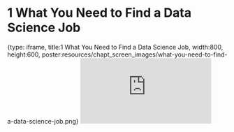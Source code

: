 # 1 What You Need to Find a Data Science Job
 
{type: iframe, title:1 What You Need to Find a Data Science Job, width:800, height:600, poster:resources/chapt_screen_images/what-you-need-to-find-a-data-science-job.png}
![](https://datatrail-jhu.github.io/11_dsjob/no_toc/what-you-need-to-find-a-data-science-job.html)
 

 
